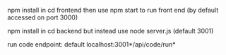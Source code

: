npm install in cd frontend
then use npm start to run front end (by default accessed on port 3000)

npm install in cd backend 
but instead use node server.js (default 3001)

run code endpoint: default localhost:3001*/api/code/run*
